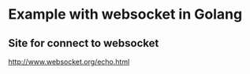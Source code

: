 
# Example with websocket in Golang

## Site for connect to websocket

http://www.websocket.org/echo.html

